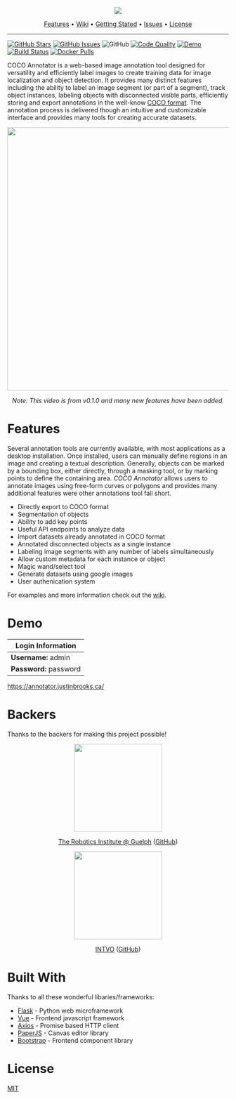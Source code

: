 <p align="center"><img src="https://i.imgur.com/AA7IdbQ.png"></p>

<p align="center">
  <a href="#features">Features</a> •
  <a href="https://github.com/jsbroks/coco-annotator/wiki">Wiki</a> •
  <a href="https://github.com/jsbroks/coco-annotator/wiki/Getting-Started">Getting Stated</a> •
  <a href="https://github.com/jsbroks/coco-annotator/issues">Issues</a> •
  <a href="#license">License</a>
</p>


---


[![GitHub Stars](https://img.shields.io/github/stars/jsbroks/coco-annotator.svg)](https://github.com/jsbroks/coco-annotator/stargazers)
[![GitHub Issues](https://img.shields.io/github/issues/jsbroks/coco-annotator.svg)](https://github.com/jsbroks/coco-annotator/issues) 
![GitHub](https://img.shields.io/github/license/mashape/apistatus.svg)
[![Code Quality](https://img.shields.io/lgtm/grade/javascript/g/jsbroks/coco-annotator.svg?label=code%20quality)](https://lgtm.com/projects/g/jsbroks/coco-annotator/context:javascript)
[![Demo](https://img.shields.io/badge/demo-online-green.svg)](https://annotator.justinbrooks.ca/)
[![Build Status](https://travis-ci.org/jsbroks/coco-annotator.svg?branch=master)](https://travis-ci.org/jsbroks/coco-annotator)
[![Docker Pulls](https://img.shields.io/docker/pulls/jsbroks/coco-annotator.svg)](https://hub.docker.com/r/jsbroks/coco-annotator)

COCO Annotator is a web-based image annotation tool designed for versatility and efficiently label images to create training data for image localization and object detection. It provides many distinct features including the ability to label an image segment (or part of a segment), track object instances, labeling objects with disconnected visible parts, efficiently storing and export annotations in the well-know [COCO format](http://cocodataset.org/#format-data). The annotation process is delivered though an intuitive and customizable interface and provides many tools for creating accurate datasets.

<p align="center"><img width="600" src="https://i.imgur.com/m4RmjCp.gif"></p>
<p align="center"><i>Note: This video is from v0.1.0 and many new features have been added.</i></p>

# Features

Several annotation tools are currently available, with most applications as a desktop installation. Once installed, users can manually define regions in an image and creating a textual description. Generally, objects can be marked by a bounding box, either directly, through a masking tool, or by marking points to define the containing area. _COCO Annotator_ allows users to annotate images using free-form curves or polygons and provides many additional features were other annotations tool fall short.

 - Directly export to COCO format
 - Segmentation of objects
 - Ability to add key points
 - Useful API endpoints to analyze data
 - Import datasets already annotated in COCO format
 - Annotated disconnected objects as a single instance
 - Labeling image segments with any number of labels simultaneously
 - Allow custom metadata for each instance or object
 - Magic wand/select tool
 - Generate datasets using google images
 - User authenication system

For examples and more information check out the [wiki](https://github.com/jsbroks/coco-annotator/wiki).

# Demo

| Login Information |
| ----------------- |
| __Username:__ admin   |
| __Password:__ password |

https://annotator.justinbrooks.ca/

# Backers
Thanks to the backers for making this project possible!

<p align="center">
  <a href="http://robotics.uoguelph.ca/"><img src="http://robotics.uoguelph.ca/images/banner.jpg" width=200></a>
</p>
<p  align="center">
  <a href="http://robotics.uoguelph.ca/">The Robotics Institute @ Guelph</a> (<a href="https://github.com/uoguelph-ri">GitHub</a>)
</p>

<p align="center">
  <a href="https://intvo.com/"><img src="https://intvo.com/wp-content/uploads/2019/02/INTVO-6.png" width=200></a>
</p>
<p  align="center">
  <a href="https://intvo.com/">INTVO</a> (<a href="https://github.com/intvo">GitHub</a>)
</p>

# Built With

Thanks to all these wonderful libaries/frameworks:
 - [Flask](http://flask.pocoo.org/) - Python web microframework
 - [Vue](https://vuejs.org/) - Frontend javascript framework
 - [Axios](https://github.com/axios/axios) - Promise based HTTP client
 - [PaperJS](http://paperjs.org/) - Canvas editor library
 - [Bootstrap](https://getbootstrap.com/) - Frontend component library

# License
[MIT](https://tldrlegal.com/license/mit-license)
